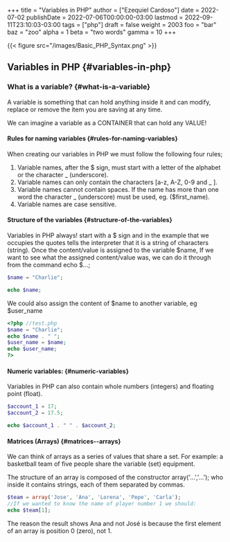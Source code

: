 +++
title = "Variables in PHP"
author = ["Ezequiel Cardoso"]
date = 2022-07-02
publishDate = 2022-07-06T00:00:00-03:00
lastmod = 2022-09-11T23:10:03-03:00
tags = ["php"]
draft = false
weight = 2003
foo = "bar"
baz = "zoo"
alpha = 1
beta = "two words"
gamma = 10
+++

{{< figure src="/images/Basic_PHP_Syntax.png" >}}


## Variables in PHP {#variables-in-php}


### What is a variable? {#what-is-a-variable}

A variable is something that can hold anything inside it and can modify,
replace or remove the item you are saving at any time.

We can imagine a variable as a CONTAINER that can hold any VALUE!


#### Rules for naming variables {#rules-for-naming-variables}

When creating our variables in PHP we must follow the following
four rules;

1.  Variable names, after the $ sign, must start with a
    letter of the alphabet or the character _ (underscore).
2.  Variable names can only contain the characters [a-z, A-Z,
    0-9 and _ ].
3.  Variable names cannot contain spaces. If the name has
    more than one word the character _ (underscore) must be used, eg.
    ($first_name).
4.  Variable names are case sensitive.


#### Structure of the variables {#structure-of-the-variables}

Variables in PHP always! start with a $ sign and in the example that we
occupies the quotes tells the interpreter that it is a string of
characters (string). Once the content/value is assigned to the variable $name,
If we want to see what the assigned content/value was, we can do it through
from the command echo $...;

```php
$name = "Charlie";

echo $name;
```

We could also assign the content of $name to another variable, eg $user_name

```php
<?php //test.php
$name = "Charlie";
echo $name . " ";
$user_name = $name;
echo $user_name;
?>
```


#### Numeric variables: {#numeric-variables}

Variables in PHP can also contain whole numbers (integers) and
floating point (float).

```php
$account_1 = 17;
$account_2 = 17.5;

echo $account_1 . " " . $account_2;
```


#### Matrices (Arrays) {#matrices--arrays}

We can think of arrays as a series of values ​​that share a
set. For example: a basketball team of five people share the
variable (set) equipment.

The structure of an array is composed of the constructor array('...','...'); who
inside it contains strings, each of them separated by commas.

```php
$team = array('Jose', 'Ana', 'Lorena', 'Pepe', 'Carla');
//If we wanted to know the name of player number 1 we should:
echo $team[1];
```

The reason the result shows Ana and not José is because the first
element of an array is position 0 (zero), not 1.

[//]: # "Exported with love from a post written in Org mode"
[//]: # "- https://github.com/kaushalmodi/ox-hugo"
